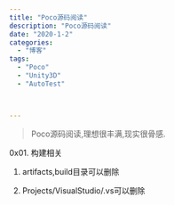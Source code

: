 ```yaml
---
title: "Poco源码阅读"
description: "Poco源码阅读"
date: "2020-1-2"
categories:
  - "博客"
tags:
  - "Poco"
  - "Unity3D"
  - "AutoTest"



---
```


> Poco源码阅读,理想很丰满,现实很骨感.
> <!--more-->

0x01. 构建相关

1. artifacts,build目录可以删除

2. Projects/VisualStudio/.vs可以删除

   